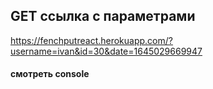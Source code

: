 ## GET ссылка с параметрами

https://fenchputreact.herokuapp.com/?username=ivan&id=30&date=1645029669947

#### смотреть console
